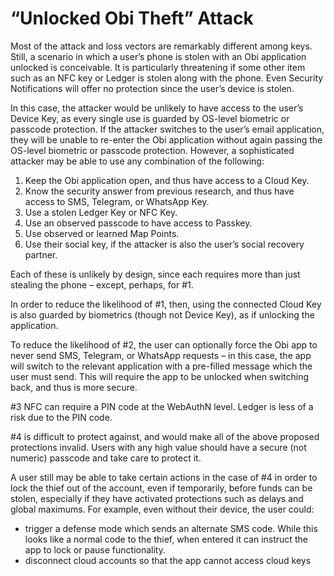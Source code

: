 # “Unlocked Obi Theft” Attack

Most of the attack and loss vectors are remarkably different among keys. Still, a scenario in which a user’s phone is stolen with an Obi application unlocked is conceivable. It is particularly threatening if some other item such as an NFC key or Ledger is stolen along with the phone. Even Security Notifications will offer no protection since the user’s device is stolen.

In this case, the attacker would be unlikely to have access to the user’s Device Key, as every single use is guarded by OS-level biometric or passcode protection. If the attacker switches to the user’s email application, they will be unable to re-enter the Obi application without again passing the OS-level biometric or passcode protection. However, a sophisticated attacker may be able to use any combination of the following:

1. Keep the Obi application open, and thus have access to a Cloud Key.
2. Know the security answer from previous research, and thus have access to SMS, Telegram, or WhatsApp Key.
3. Use a stolen Ledger Key or NFC Key.
4. Use an observed passcode to have access to Passkey.
5. Use observed or learned Map Points.
6. Use their social key, if the attacker is also the user’s social recovery partner.

Each of these is unlikely by design, since each requires more than just stealing the phone – except, perhaps, for #1.

In order to reduce the likelihood of #1, then, using the connected Cloud Key is also guarded by biometrics (though not Device Key), as if unlocking the application.

To reduce the likelihood of #2, the user can optionally force the Obi app to never send SMS, Telegram, or WhatsApp requests – in this case, the app will switch to the relevant application with a pre-filled message which the user must send. This will require the app to be unlocked when switching back, and thus is more secure.

\#3 NFC can require a PIN code at the WebAuthN level. Ledger is less of a risk due to the PIN code.

\#4 is difficult to protect against, and would make all of the above proposed protections invalid. Users with any high value should have a secure (not numeric) passcode and take care to protect it.

A user still may be able to take certain actions in the case of #4 in order to lock the thief out of the account, even if temporarily, before funds can be stolen, especially if they have activated protections such as delays and global maximums. For example, even without their device, the user could:

* trigger a defense mode which sends an alternate SMS code. While this looks like a normal code to the thief, when entered it can instruct the app to lock or pause functionality.
* disconnect cloud accounts so that the app cannot access cloud keys

